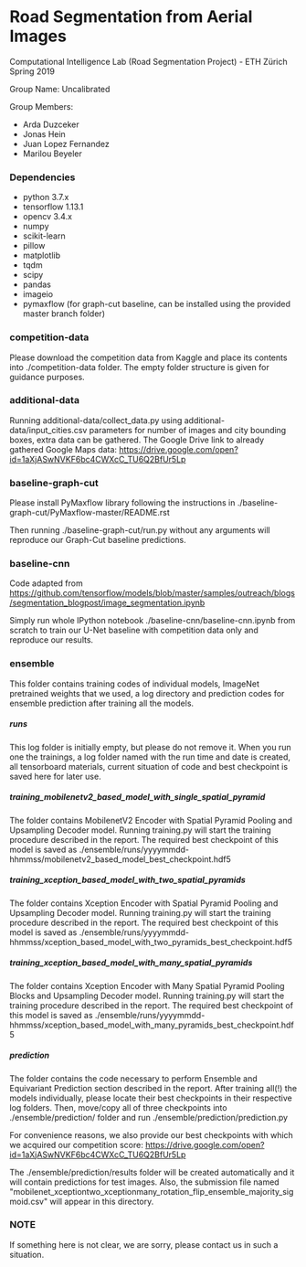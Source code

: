 # Road Segmentation from Aerial Images
Computational Intelligence Lab (Road Segmentation Project) - ETH Zürich Spring 2019

Group Name: Uncalibrated

Group Members:
* Arda Duzceker
* Jonas Hein
* Juan Lopez Fernandez
* Marilou Beyeler

### Dependencies
* python 3.7.x
* tensorflow 1.13.1
* opencv 3.4.x
* numpy
* scikit-learn
* pillow
* matplotlib
* tqdm
* scipy
* pandas
* imageio
* pymaxflow (for graph-cut baseline, can be installed using the provided master branch folder)

### competition-data
Please download the competition data from Kaggle and place its contents into ./competition-data folder. 
The empty folder structure is given for guidance purposes.

### additional-data
Running additional-data/collect_data.py using additional-data/input_cities.csv parameters for number of images 
and city bounding boxes, extra data can be gathered. The Google Drive link to already gathered Google Maps data:
https://drive.google.com/open?id=1aXjASwNVKF6bc4CWXcC_TU6Q2BfUr5Lp

### baseline-graph-cut
Please install PyMaxflow library following the instructions in ./baseline-graph-cut/PyMaxflow-master/README.rst

Then running ./baseline-graph-cut/run.py without any arguments will reproduce our Graph-Cut baseline predictions.

### baseline-cnn
Code adapted from 
https://github.com/tensorflow/models/blob/master/samples/outreach/blogs/segmentation_blogpost/image_segmentation.ipynb

Simply run whole IPython notebook ./baseline-cnn/baseline-cnn.ipynb from scratch to train our U-Net baseline 
with competition data only and reproduce our results.

### ensemble
This folder contains training codes of individual models, ImageNet pretrained weights that we used, a log directory
and prediction codes for ensemble prediction after training all the models.

##### runs
This log folder is initially empty, but please do not remove it. When you run one the trainings, a log folder named 
with the run time and date is created, all tensorboard materials, current situation of code and best checkpoint is 
saved here for later use.

##### training_mobilenetv2_based_model_with_single_spatial_pyramid
The folder contains MobilenetV2 Encoder with Spatial Pyramid Pooling and Upsampling Decoder model. Running training.py
will start the training procedure described in the report. The required best checkpoint of this model is saved 
as ./ensemble/runs/yyyymmdd-hhmmss/mobilenetv2_based_model_best_checkpoint.hdf5

##### training_xception_based_model_with_two_spatial_pyramids
The folder contains Xception Encoder with Spatial Pyramid Pooling and Upsampling Decoder model. Running training.py
will start the training procedure described in the report. The required best checkpoint of this model is saved 
as ./ensemble/runs/yyyymmdd-hhmmss/xception_based_model_with_two_pyramids_best_checkpoint.hdf5

##### training_xception_based_model_with_many_spatial_pyramids
The folder contains Xception Encoder with Many Spatial Pyramid Pooling Blocks and Upsampling Decoder model. 
Running training.py will start the training procedure described in the report. The required best checkpoint of 
this model is saved as ./ensemble/runs/yyyymmdd-hhmmss/xception_based_model_with_many_pyramids_best_checkpoint.hdf5

##### prediction
The folder contains the code necessary to perform Ensemble and Equivariant Prediction section described in the report.
After training all(!) the models individually, please locate their best checkpoints in their respective log folders. Then,
move/copy all of three checkpoints into ./ensemble/prediction/ folder and run ./ensemble/prediction/prediction.py

For convenience reasons, we also provide our best checkpoints with which we acquired our competition score:
https://drive.google.com/open?id=1aXjASwNVKF6bc4CWXcC_TU6Q2BfUr5Lp

The ./ensemble/prediction/results folder will be created automatically and 
it will contain predictions for test images. Also, the submission file named 
"mobilenet_xceptiontwo_xceptionmany_rotation_flip_ensemble_majority_sigmoid.csv" will appear in this directory.

### NOTE
If something here is not clear, we are sorry, please contact us in such a situation.
